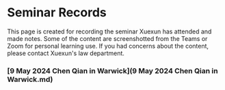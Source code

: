 # Seminar Records

This page is created for recording the seminar Xuexun has attended and made notes. Some of the content are screenshotted from the Teams or Zoom for personal learning use. If you had concerns about the content, please contact Xuexun's law department.

### [9 May 2024 Chen Qian in Warwick](9 May 2024 Chen Qian in Warwick.md)

